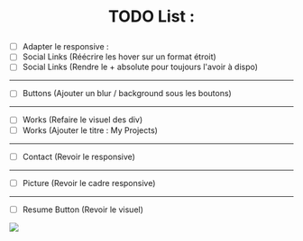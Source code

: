 # <p align="center">TODO List :</p>

- [ ]  Adapter le responsive : 
- [ ] Social Links (Réécrire les hover sur un format étroit)
- [ ] Social Links (Rendre le + absolute pour toujours l'avoir à dispo)
 ----------
- [ ] Buttons (Ajouter un blur / background sous les boutons)
----------
- [ ] Works (Refaire le visuel des div)
- [ ] Works (Ajouter le titre : My Projects)
----------
- [ ] Contact (Revoir le responsive)
----------
- [ ] Picture (Revoir le cadre responsive)
----------
- [ ] Resume Button (Revoir le visuel)
 
![](https://redac.trashtalk.co/wp-content/uploads/2017/08/Pouce-en-lair.png)